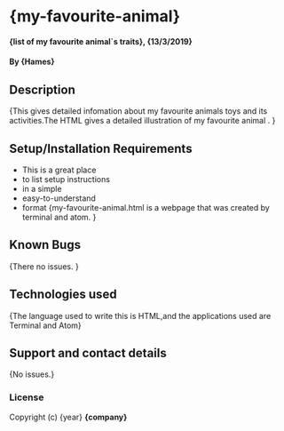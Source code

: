 # {my-favourite-animal}
#### {list of my favourite animal`s traits}, {13/3/2019}
#### By **{Hames}**
## Description
{This gives detailed infomation about my favourite animals toys and its activities.The HTML gives a detailed illustration of my favourite animal . }
## Setup/Installation Requirements
* This is a great place
* to list setup instructions
* in a simple
* easy-to-understand
* format
{my-favourite-animal.html is a webpage that was created by terminal and atom. }
## Known Bugs
{There no issues. }
## Technologies used
{The language used to write this is HTML,and the applications used are Terminal and Atom}
## Support and contact details
{No issues.}
### License
Copyright (c) {year} **{company}**
